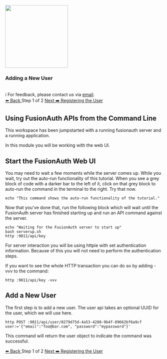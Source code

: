 <!-- TOP -->
<div class="top">
  <img src="https://cdn.prod.website-files.com/617b1b1f42c1da41aeae3413/6573599a9ea8c6ccef655afd_primary-logo.png" width=200/>
  <div class="scenario-title-section">
    <span class="scenario-title"><h3>Adding a New User</h3></span>
    <br />
    <span class="scenario-subtitle">ℹ️ For feedback, please contact us via <a href="mailto:kirsten.hunter@fusionauth.io">email</a>.</span>
  </div>
</div>

<!-- NAVIGATION -->
<div id="navigation-top" class="navigation-top">
 <a href='command:katapod.loadPage?[{"step":"intro"}]' 
   class="btn btn-dark navigation-top-left">⬅️ Back
 </a>
<span class="step-count"> Step 1 of 2</span>
 <a href='command:katapod.loadPage?[{"step":"step2-web"}]' 
    class="btn btn-dark navigation-top-right">Next ➡️ Registering the User
  </a>
</div>

<!-- CONTENT -->

## Using FusionAuth APIs from the Command Line

This workspace has been jumpstarted with a running fusionauth server and a running application.

In this module you will be working with the web UI.

## Start the FusionAuth Web UI

You may need to wait a few moments while the server comes up. While you wait, try out the auto-run functionality of this tutorial.  When you see a grey block of
 code with a darker bar to the left of it, click on that grey block to auto-run the command in the terminal to the right.  Try that now.

```
echo "This command shows the auto-run functionality of the tutorial."
```

Now that you've done that, run the following block which will wait until the FusionAuth server has finished starting up and run an API command against the server.

```
echo "Waiting for the FusionAuth server to start up"
bash serverup.sh
http :9011/api/key
```

For server interaction you will be using httpie with set authentication information.  Because of this you will not need to perform the authentication steps.

If you want to see the whole HTTP transaction you can do so by adding -vvv to the command:

```
http :9011/api/key -vvv
```

## Add a New User

The first step is to add a new user.  The user api takes an optional UUID for the user, which we will use here.

```
http POST :9011/api/user/0279d75d-4a53-4288-9b4f-89662bf6a9cf user:='{"email":"foo@bar.com", "password":"mypassword"}'
```

This command will return the user object to indicate the command was successful.


<!-- NAVIGATION -->
<div id="navigation-top" class="navigation-top">
 <a href='command:katapod.loadPage?[{"step":"intro"}]' 
   class="btn btn-dark navigation-top-left">⬅️ Back
 </a>
<span class="step-count"> Step 1 of 2</span>
 <a href='command:katapod.loadPage?[{"step":"step2-web"}]' 
    class="btn btn-dark navigation-top-right">Next ➡️ Registering the User
  </a>
</div>

